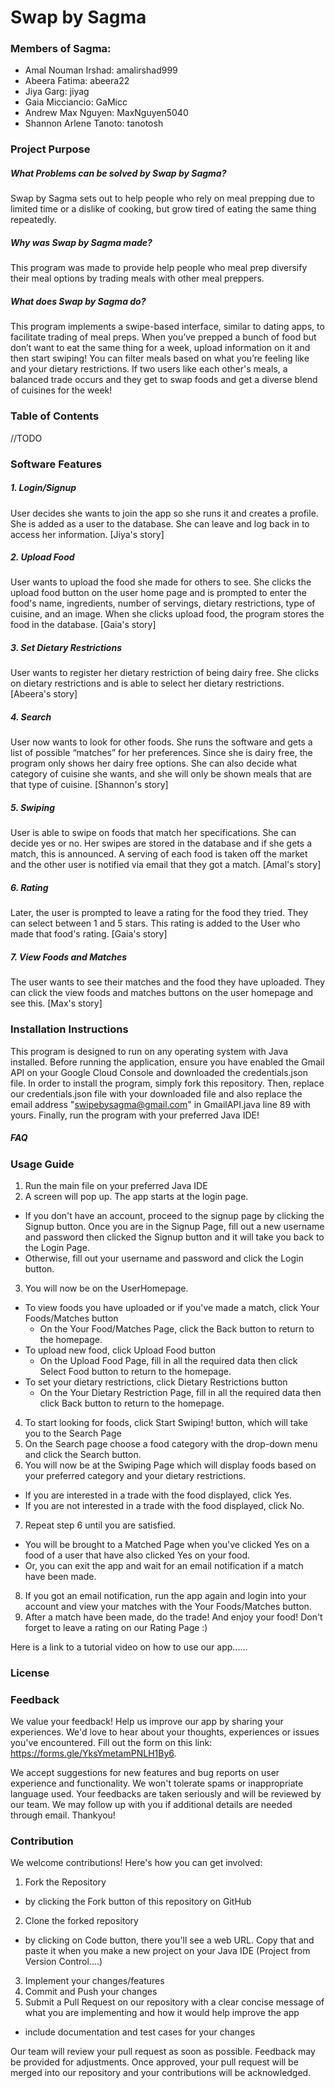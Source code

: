 # Swap by Sagma

### Members of Sagma:
- Amal Nouman Irshad: amalirshad999
- Abeera Fatima: abeera22
- Jiya Garg: jiyag
- Gaia Micciancio: GaMicc
- Andrew Max Nguyen: MaxNguyen5040
- Shannon Arlene Tanoto: tanotosh

### Project Purpose

##### What Problems can be solved by Swap by Sagma?
Swap by Sagma sets out to help people who rely on meal prepping due to limited time or a dislike of cooking, but grow tired of eating the same thing repeatedly.

##### Why was Swap by Sagma made?
This program was made to provide help people who meal prep diversify their meal options by trading meals with other meal preppers.

##### What does Swap by Sagma do?
This program implements a swipe-based interface, similar to dating apps, to facilitate trading of meal preps. When you’ve prepped a bunch of food but don’t want to eat the same thing for a week, upload information on it and then start swiping! You can filter meals based on what you’re feeling like and your dietary restrictions. If two users like each other's meals, a balanced trade occurs and they get to swap foods and get a diverse blend of cuisines for the week!


### Table of Contents
//TODO


### Software Features

##### 1. Login/Signup
User decides she wants to join the app so she runs it and creates a profile. She is added as a user to the database. She can leave and log back in to access her information. \[Jiya's story\]

##### 2. Upload Food
User wants to upload the food she made for others to see. She clicks the upload food button on the user home page and is prompted to enter the food's name, ingredients, number of servings, dietary restrictions, type of cuisine, and an image. When she clicks upload food, the program stores the food in the database. \[Gaia's story\]

##### 3. Set Dietary Restrictions
User wants to register her dietary restriction of being dairy free. She clicks on dietary restrictions and is able to select her dietary restrictions. \[Abeera's story\]

##### 4. Search
User now wants to look for other foods. She runs the software and gets a list of possible “matches” for her preferences. Since she is dairy free, the program only shows her dairy free options. She can also decide what category of cuisine she wants, and she will only be shown meals that are that type of cuisine. \[Shannon's story\]

##### 5. Swiping
User is able to swipe on foods that match her specifications. She can decide yes or no. Her swipes are stored in the database and if she gets a match, this is announced. A serving of each food is taken off the market and the other user is notified via email that they got a match. \[Amal's story\]

##### 6. Rating
Later, the user is prompted to leave a rating for the food they tried. They can select between 1 and 5 stars. This rating is added to the User who made that food's rating. \[Gaia's story\]

##### 7. View Foods and Matches
The user wants to see their matches and the food they have uploaded. They can click the view foods and matches buttons on the user homepage and see this. \[Max's story\]



### Installation Instructions
This program is designed to run on any operating system with Java installed. Before running the application, ensure you have enabled the Gmail API on your Google Cloud Console and downloaded the credentials.json file. In order to install the program, simply fork this repository. Then, replace our credentials.json file with your downloaded file and also replace the email address "swipebysagma@gmail.com" in GmailAPI.java line 89 with yours. Finally, run the program with your preferred Java IDE! 

##### FAQ 



### Usage Guide
1. Run the main file on your preferred Java IDE
2. A screen will pop up. The app starts at the login page. 
- If you don't have an account, proceed to the signup page by clicking the Signup button. Once you are in the Signup Page, fill out a new username and password then clicked the Signup button and it will take you back to the Login Page.
- Otherwise, fill out your username and password and click the Login button.
3. You will now be on the UserHomepage.
- To view foods you have uploaded or if you've made a match, click Your Foods/Matches button
  - On the Your Food/Matches Page, click the Back button to return to the homepage.
- To upload new food, click Upload Food button
  - On the Upload Food Page, fill in all the required data then click Select Food button to return to the homepage.
- To set your dietary restrictions, click Dietary Restrictions button 
  - On the Your Dietary Restriction Page, fill in all the required data then click Back button to return to the homepage.
4. To start looking for foods, click Start Swiping! button, which will take you to the Search Page
5. On the Search page choose a food category with the drop-down menu and click the Search button.
6. You will now be at the Swiping Page which will display foods based on your preferred category and your dietary restrictions.
- If you are interested in a trade with the food displayed, click Yes.
- If you are not interested in a trade with the food displayed, click No.
7. Repeat step 6 until you are satisfied.
- You will be brought to a Matched Page when you've clicked Yes on a food of a user that have also clicked Yes on your food.
- Or, you can exit the app and wait for an email notification if a match have been made.
8. If you got an email notification, run the app again and login into your account and view your matches with the Your Foods/Matches button. 
9. After a match have been made, do the trade! And enjoy your food! Don't forget to leave a rating on our Rating Page :)

Here is a link to a tutorial video on how to use our app......

### License


### Feedback
We value your feedback! Help us improve our app by sharing your experiences. We'd love to hear about your thoughts, experiences or issues you've encountered. 
Fill out the form on this link:
https://forms.gle/YksYmetamPNLH1By6.

We accept suggestions for new features and bug reports on user experience and functionality. We won't tolerate spams or inappropriate language used.
Your feedbacks are taken seriously and will be reviewed by our team. We may follow up with you if additional details are needed through email.
Thankyou!


### Contribution
We welcome contributions! Here's how you can get involved:
1. Fork the Repository 
- by clicking the Fork button of this repository on GitHub
2. Clone the forked repository
- by clicking on Code button, there you'll see a web URL. Copy that and paste it when you make a new project on your Java IDE (Project from Version Control....)
3. Implement your changes/features
4. Commit and Push your changes 
5. Submit a Pull Request on our repository with a clear concise message of what you are implementing and how it would help improve the app
- include documentation and test cases for your changes

Our team will review your pull request as soon as possible. Feedback may be provided for adjustments. Once approved, your pull request will be merged into our repository and your contributions will be acknowledged. 
